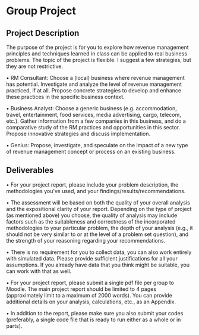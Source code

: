 # Group Project 

## Project Description

The purpose of the project is for you to explore how revenue management principles and
techniques learned in class can be applied to real business problems. The topic of the project is
flexible. I suggest a few strategies, but they are not restrictive.

• RM Consultant: Choose a (local) business where revenue management has potential.
Investigate and analyze the level of revenue management practiced, if at all. Propose
concrete strategies to develop and enhance these practices in the specific business context.

• Business Analyst: Choose a generic business (e.g. accommodation, travel, entertainment,
food services, media advertising, cargo, telecom, etc.). Gather information from a few
companies in this business, and do a comparative study of the RM practices and
opportunities in this sector. Propose innovative strategies and discuss implementation.

• Genius: Propose, investigate, and speculate on the impact of a new type of revenue
management concept or process on an existing business.

## Deliverables
• For your project report, please include your problem description, the methodologies
you’ve used, and your findings/results/recommendations.

• The assessment will be based on both the quality of your overall analysis and the
expositional clarity of your report. Depending on the type of project (as mentioned above)
you choose, the quality of analysis may include factors such as the suitableness and
correctness of the incorporated methodologies to your particular problem, the depth of
your analysis (e.g., it should not be very similar to or at the level of a problem set question),
and the strength of your reasoning regarding your recommendations.

• There is no requirement for you to collect data, you can also work entirely with simulated
data. Please provide sufficient justifications for all your assumptions. If you already have
data that you think might be suitable, you can work with that as well.

• For your project report, please submit a single pdf file per group to Moodle. The main
project report should be limited to 4 pages (approximately limit to a maximum of 2000
words). You can provide additional details on your analysis, calculations, etc., as an
Appendix.

• In addition to the report, please make sure you also submit your codes (preferably, a single
code file that is ready to run either as a whole or in parts).
